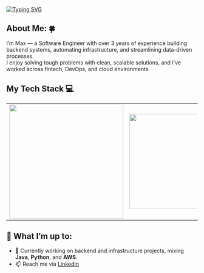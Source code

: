 [![Typing SVG](https://readme-typing-svg.herokuapp.com?size=24&color=000000&width=700&lines=Hi+there+👋;I'm+Max+—+Software+Engineer+👨‍💻;Currently+living+on+Spring+beans+🫘;+And+espresso+shots+☕)](https://git.io/typing-svg)

## About Me: 🍀

I’m Max — a Software Engineer with over 3 years of experience building backend systems, automating infrastructure, and streamlining data-driven processes.  
I enjoy solving tough problems with clean, scalable solutions, and I’ve worked across fintech, DevOps, and cloud environments.  

## My Tech Stack 💻

<table>
<tr>
  <td>
    <img src="https://skillicons.dev/icons?i=java,python,javascript,aws,terraform,ansible,spring&theme=light" width="300"/>
  </td>
  <td>
    <img src="https://media.giphy.com/media/qgQUggAC3Pfv687qPC/giphy.gif" width="250"/>
  </td>
</tr>
</table>

## 🚀 What I’m up to:
- 🔭 Currently working on backend and infrastructure projects, mixing **Java**, **Python**, and **AWS**.  
- 📫 Reach me via [LinkedIn](https://www.linkedin.com/in/maximpike)  


<!--
## 🏆 My Stats:

<p>
    <img height=175 alt="GitHub Stats" src="https://github-readme-stats.vercel.app/api?username=maximpike&show_icons=true&count_private=true&theme=light" />&nbsp;&nbsp;
    <img height=175 alt="Most Used Languages" src="https://github-readme-stats.vercel.app/api/top-langs/?username=maximpike&layout=compact&theme=light" />&nbsp;&nbsp;
</p>
-->

<!--
**maximpike/maximpike** is a ✨ _special_ ✨ repository because its `README.md` (this file) appears on your GitHub profile.

Here are some ideas to get you started:

- 🔭 I’m currently working on ...
- 🌱 I’m currently learning ...
- 👯 I’m looking to collaborate on ...
- 🤔 I’m looking for help with ...
- 💬 Ask me about ...
- 📫 How to reach me: ...
- 😄 Pronouns: ...
- ⚡ Fun fact: ...

- 🌱 Learning more about **cloud-native architectures** and **DevOps best practices**.  
-->
